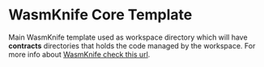 # WasmKnife Core Template

Main WasmKnife template used as workspace directory which will have **contracts** directories that holds the code managed by the workspace. For more info about [WasmKnife check this url](https://github.com/okex/bytecraft).
